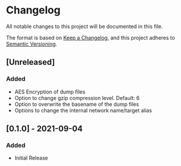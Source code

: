 # Changelog
All notable changes to this project will be documented in this file.

The format is based on [Keep a Changelog](https://keepachangelog.com/en/1.0.0/),
and this project adheres to [Semantic Versioning](https://semver.org/spec/v2.0.0.html).

## [Unreleased]
### Added
- AES Encryption of dump files
- Option to change gzip compression level. Default: 6
- Option to overwrite the basename of the dump files
- Options to change the internal network name/target alias

## [0.1.0] - 2021-09-04
### Added
- Initial Release
